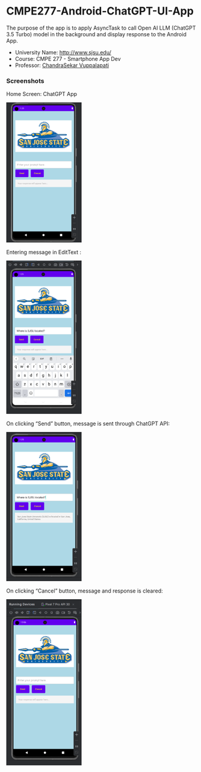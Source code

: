 # CMPE277-Android-ChatGPT-UI-App
The purpose of the app is to apply AsyncTask to call Open AI LLM (ChatGPT 3.5 Turbo) model in the background and display response to the Android App. 

*	University Name: http://www.sjsu.edu/
*	Course: CMPE 277 - Smartphone App Dev
*	Professor: [ChandraSekar Vuppalapati](https://www.linkedin.com/in/chandrasekarvuppalapati/)

### Screenshots

Home Screen: ChatGPT App

<img src="./screenshots/1.png" width="200">

Entering message in EditText :

<img src="./screenshots/2.png" width="200">

On clicking “Send” button, message is sent through ChatGPT API:

<img src="./screenshots/3.png" width="200">

On clicking “Cancel” button, message and response is cleared:

<img src="./screenshots/4.png" width="200">
